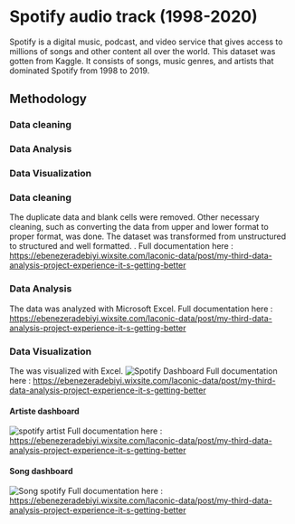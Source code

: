 # Spotify audio track (1998-2020)
Spotify is a digital music, podcast, and video service that gives access to millions of songs and other content all over the world. This dataset was gotten from Kaggle. It consists of songs, music genres, and artists that dominated Spotify from 1998 to 2019.

## Methodology
### Data cleaning 
### Data Analysis
### Data Visualization

### Data cleaning 
The duplicate data and blank cells were removed. Other necessary cleaning, such as converting the data from upper and lower format to proper format, was done. The dataset was transformed from unstructured to structured and well formatted. . Full documentation here :
https://ebenezeradebiyi.wixsite.com/laconic-data/post/my-third-data-analysis-project-experience-it-s-getting-better

### Data Analysis
The data was analyzed with Microsoft Excel.
Full documentation here :
https://ebenezeradebiyi.wixsite.com/laconic-data/post/my-third-data-analysis-project-experience-it-s-getting-better

### Data Visualization
The was visualized with Excel. 
![Spotify Dashboard](https://user-images.githubusercontent.com/102805397/187090926-18482852-b7c2-44f5-9d50-df1bf43d707e.PNG)
Full documentation here :
https://ebenezeradebiyi.wixsite.com/laconic-data/post/my-third-data-analysis-project-experience-it-s-getting-better

#### Artiste dashboard
![spotify artist](https://user-images.githubusercontent.com/102805397/187090992-b1a2f372-c34b-4b25-8fed-01a65944c5b0.PNG)
Full documentation here :
https://ebenezeradebiyi.wixsite.com/laconic-data/post/my-third-data-analysis-project-experience-it-s-getting-better

#### Song dashboard
![Song spotify](https://user-images.githubusercontent.com/102805397/187091055-f73f3605-7715-4904-b039-ca9460f64896.PNG)
Full documentation here :
https://ebenezeradebiyi.wixsite.com/laconic-data/post/my-third-data-analysis-project-experience-it-s-getting-better
